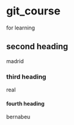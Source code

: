 # git_course
for learning

## second heading
madrid

### third heading
real

#### fourth heading
bernabeu

